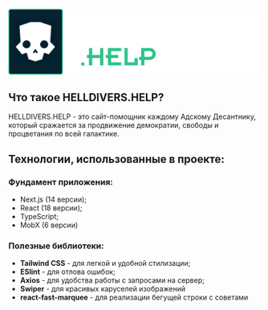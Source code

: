 ![HelldiversHelpRepositoryImage.png](public%2Fstatic%2FHelldiversHelpRepositoryImage.png)

## Что такое HELLDIVERS.HELP?

HELLDIVERS.HELP - это сайт-помощник каждому Адскому Десантнику, который сражается за продвижение демократии, свободы и процветания по всей галактике.

## Технологии, использованные в проекте:

### Фундамент приложения:

- Next.js (14 версии);
- React (18 версии);
- TypeScript;
- MobX (6 версии)

### Полезные библиотеки: 

- **Tailwind CSS** - для легкой и удобной стилизации;
- **ESlint** - для отлова ошибок;
- **Axios** - для удобства работы с запросами на сервер;
- **Swiper** - для красивых каруселей изображений
- **react-fast-marquee** - для реализации бегущей строки с советами